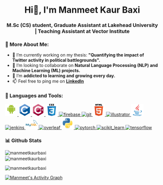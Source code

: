 <h1 align="center">Hi👋, I'm Manmeet Kaur Baxi</h1>
<h3 align="center">M.Sc (CS) student, Graduate Assistant at Lakehead University | Teaching Assistant at Vector Institute</h3>

<h3 align="left">🧐 More About Me:</h3>

- 🔭 I’m currently working on my thesis: **"Quantifying the impact of Twitter activity in political battlegrounds".**
- 👯 I’m looking to collaborate on **Natural Language Processing (NLP) and Machine Learning (ML) projects.**
- 🌱 I’m **addicted to learning and growing every day.**
- 📫 Feel free to ping me on **[LinkedIn](https://www.linkedin.com/in/manmeetkaurbaxi/)**

<h3 align="left">🔨 Languages and Tools:</h3>
<p align="left"> 
<a href="https://developer.android.com" target="_blank" rel="noreferrer"> 
<img src="https://raw.githubusercontent.com/devicons/devicon/master/icons/android/android-original-wordmark.svg" alt="android" width="40" height="40"/> </a>
<a href="https://www.cprogramming.com/" target="_blank" rel="noreferrer"> 
<img src="https://raw.githubusercontent.com/devicons/devicon/master/icons/c/c-original.svg" alt="c" width="40" height="40"/> </a> 
<a href="https://www.w3schools.com/cpp/" target="_blank" rel="noreferrer"> 
<img src="https://raw.githubusercontent.com/devicons/devicon/master/icons/cplusplus/cplusplus-original.svg" alt="cplusplus" width="40" height="40"/> </a> 
<a href="https://www.w3schools.com/css/" target="_blank" rel="noreferrer"> 
<img src="https://raw.githubusercontent.com/devicons/devicon/master/icons/css3/css3-original-wordmark.svg" alt="css3" width="40" height="40"/> </a> 
<a href="https://firebase.google.com/" target="_blank" rel="noreferrer"> 
<img src="https://www.vectorlogo.zone/logos/firebase/firebase-icon.svg" alt="firebase" width="40" height="40"/> </a>
<a href="https://git-scm.com/" target="_blank" rel="noreferrer"> <img src="https://www.vectorlogo.zone/logos/git-scm/git-scm-icon.svg" alt="git" width="40" height="40"/> </a> 
<a href="https://www.w3.org/html/" target="_blank" rel="noreferrer"> 
<img src="https://raw.githubusercontent.com/devicons/devicon/master/icons/html5/html5-original-wordmark.svg" alt="html5" width="40" height="40"/> </a> 
<a href="https://www.adobe.com/in/products/illustrator.html" target="_blank" rel="noreferrer"> 
<img src="https://www.vectorlogo.zone/logos/adobe_illustrator/adobe_illustrator-icon.svg" alt="illustrator" width="40" height="40"/> </a> 
<a href="https://www.java.com" target="_blank" rel="noreferrer"> 
<img src="https://raw.githubusercontent.com/devicons/devicon/master/icons/java/java-original.svg" alt="java" width="40" height="40"/> </a> 
<a href="https://www.jenkins.io" target="_blank" rel="noreferrer"> 
<img src="https://www.vectorlogo.zone/logos/jenkins/jenkins-icon.svg" alt="jenkins" width="40" height="40"/> </a> 
<a href="https://www.mysql.com/" target="_blank" rel="noreferrer"> <img src="https://raw.githubusercontent.com/devicons/devicon/master/icons/mysql/mysql-original-wordmark.svg" alt="mysql" width="40" height="40"/> </a> 
<a href="http://overleaf.com/" target="_blank" rel="noreferrer"> <img src="https://images.ctfassets.net/nrgyaltdicpt/6qSXAo1CYEeBn5RkKLOR64/19c74bfb9a32772e353ff25c6f0070f5/ologo_square_colour_light_bg.png" alt="overleaf" width="40" height="40"/> </a> 
<a href="https://www.python.org" target="_blank" rel="noreferrer"> <img src="https://raw.githubusercontent.com/devicons/devicon/master/icons/python/python-original.svg" alt="python" width="40" height="40"/> </a> 
<a href="https://pytorch.org/" target="_blank" rel="noreferrer"> <img src="https://www.vectorlogo.zone/logos/pytorch/pytorch-icon.svg" alt="pytorch" width="40" height="40"/> </a> 
<a href="https://scikit-learn.org/" target="_blank" rel="noreferrer"> <img src="https://upload.wikimedia.org/wikipedia/commons/0/05/Scikit_learn_logo_small.svg" alt="scikit_learn" width="40" height="40"/> </a> 
<a href="https://www.tensorflow.org" target="_blank" rel="noreferrer"> <img src="https://www.vectorlogo.zone/logos/tensorflow/tensorflow-icon.svg" alt="tensorflow" width="40" height="40"/> </a> </p>

<h3 align="left">📊 Github Stats</h3> 
<p><img align="left" src="https://github-readme-stats.vercel.app/api?username=manmeetkaurbaxi&show_icons=true&locale=en&count_private=true" alt="manmeetkaurbaxi" width="424px"/></p>
<p><img align="center" src="https://github-readme-stats.vercel.app/api/top-langs?username=manmeetkaurbaxi&show_icons=true&locale=en&layout=compact" alt="manmeetkaurbaxi" /></p>
<p align="left"> <img src="https://komarev.com/ghpvc/?username=manmeetkaurbaxi&label=Profile Views&color=blue&style=for-the-badge" alt="manmeetkaurbaxi" /> </p>
<p><a href="https://github.com/manmeetkaurbaxi"><img alt="Manmeet's Activity Graph" width="1200px" src="https://activity-graph.herokuapp.com?username=manmeetkaurbaxi&bg_color=ffffff&color=000000&line=93d3f5&point=000000&area=true&area_color=93d3f5&hide_border=true"/></a></p>


